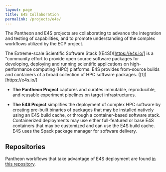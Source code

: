 ```yaml
---
layout: page
title: E4S Collaboration 
permalink: /projects/e4s/
---
```


The Pantheon and E4S projects are collaborating to advance the integration and testing of capabilities, and to promote understanding of the complex workflows utilized by the ECP project.

The Extreme-scale Scientific Software Stack ((E4S))[https://e4s.io/] is a "community effort to provide open source software packages for developing, deploying and running scientific applications on high-performance computing (HPC) platforms. E4S provides from-source builds and containers of a broad collection of HPC software packages. ([1])[https://e4s.io/]

- **The Pantheon Project** captures and curates immutable, reproducible, and reusable experiment pipelines on target infrastructures.

- **The E4S Project** simplifies the deployment of complex HPC software by creating pre-built binaries of packages that may be installed natively using an E4S build cache, or through a container-based software stack. Containerized deployments may use either full-featured or base E4S containers that may be customized and can use the E4S build cache. E4S uses the Spack package manager for software delivery. 

## Repositories

Pantheon workflows that take advantage of E4S deployment are found [in this repository](https://github.com/pantheonscience/ECP-E4S-Examples).

